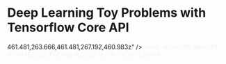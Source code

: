 # Deep Learning Toy Problems with Tensorflow Core API
461.481,263.666,461.481,267.192,460.983z"
        />
        <path
          style="opacity: 0.2; fill: #a35f00; enable-background: new"
          d="M318.049,429.115c0.088-1.336,0.137-2.685,0.137-4.051
		c0-0.942-0.021-1.877-0.059-2.807c-3.678-0.596-7.475-1.785-11.264-3.546c-5.672-2.639-12.237-5.672-18.511-7.93
		c-2.632,6.547-4.039,13.487-4.039,20.673c0,12.752,4.943,24.44,13.099,33.193c7.313-11.117,12.837-23.807,16.254-37.371
		C314.107,427.46,316.014,427.965,318.049,429.115z"
        />
        <path
          style="opacity: 0.2; fill: #a35f00; enable-background: new"
          d="M351.71,324.82c-5.672-10.451-18.742-14.324-29.193-8.653
		c-3.213,1.744-5.988,4.009-8.196,6.66c2.02,2.652,4.296,5.667,6.635,9.263c3.172,4.891,6.596,10.512,9.987,16.983
		c8.523-0.045,17.527-2.467,26.042-7.071C357.034,343.562,357.382,335.271,351.71,324.82z"
        />
      </g>
      <path
        style="fill: #495059"
        d="M489.882,506.723H319.441c-3.877,0-7.02-3.143-7.02-7.02V375.225c0-7.474,6.059-13.533,13.533-13.533
	h150.395c7.474,0,13.533,6.059,13.533,13.533v132.498H489.882z"
      />
      <path
        fill="#7694e4"
        d="M489.882,415.213H312.421v84.49c0,3.877,3.143,7.02,7.02,7.02h170.44V415.213z"
      />
      <g style="opacity: 0.1">
        <path
          d="M401.151,493.594c-4.142,0-7.5-3.357-7.5-7.5v-50.253c0-4.143,3.358-7.5,7.5-7.5c4.143,0,7.5,3.357,7.5,7.5v50.253
		C408.651,490.237,405.293,493.594,401.151,493.594z"
        />
        <path
          d="M364.594,493.594c-4.142,0-7.5-3.357-7.5-7.5v-50.253c0-4.143,3.358-7.5,7.5-7.5c4.143,0,7.5,3.357,7.5,7.5v50.253
		C372.094,490.237,368.736,493.594,364.594,493.594z"
        />
        <path
          d="M437.709,493.594c-4.142,0-7.5-3.357-7.5-7.5v-50.253c0-4.143,3.358-7.5,7.5-7.5c4.143,0,7.5,3.357,7.5,7.5v50.253
		C445.209,490.237,441.852,493.594,437.709,493.594z"
        />
      </g>
      <path
        style="fill: #eda751"
        d="M487.628,478.116c-4.212,0-8.414-1.436-11.694-4
